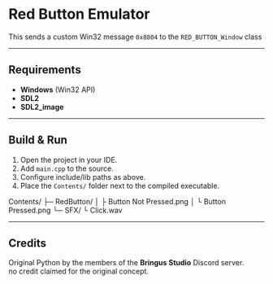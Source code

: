 # Red Button Emulator

This sends a custom Win32 message `0x8004` to the `RED_BUTTON_Window` class

---

## Requirements

- **Windows** (Win32 API)  
- **SDL2**  
- **SDL2_image**

---

## Build & Run

1. Open the project in your IDE.  
2. Add `main.cpp` to the source.  
3. Configure include/lib paths as above.  
4. Place the `Contents/` folder next to the compiled executable.


Contents/
├─ RedButton/
│ ├ Button Not Pressed.png
│ └ Button Pressed.png
└─ SFX/
└ Click.wav



---

## Credits

Original Python by the members of the **Bringus Studio** Discord server.  
no credit claimed for the original concept.  
